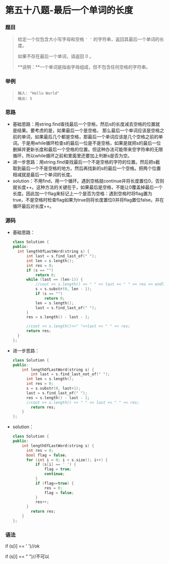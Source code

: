# 第五十八题-最后一个单词的长度

### 题目

> 给定一个仅包含大小写字母和空格 `' '` 的字符串，返回其最后一个单词的长度。
>
> 如果不存在最后一个单词，请返回 0 。
>
> **说明：**一个单词是指由字母组成，但不包含任何空格的字符串。

### 举例

> ```
> 输入: "Hello World"
> 输出: 5
> ```

### 思路

* 基础思路：用string.find查找最后一个空格，然后s的长度减去空格的位置就是结果。要考虑的是，如果最后一个是空格， 那么最后一个单词应该是空格之前的单词，如果最后几个都是空格，那最后一个单词应该是几个空格之前的单词。于是用while循环检查s的最后一位是不是空格，如果是就把s的最后一位删掉并更新长度和最后一个空格的位置。但这种办法可能带来空字符串的无限循环，所以while循环之前和里面里还要加上判断s是否为空。
* 进一步思路：用string.find查找最后一个不是空格的字符的位置。然后把s截取到最后一个不是空格的地方。然后再找新的s的最后一个空格。把两个位置相减就是最后一个单词的长度。
* solution：不用find，用一个循环。遇到空格就continue并将长度置位0，否则就长度++。这种方法的关键在于，如果最后是空格，不能让0覆盖掉最后一个长度。因此加一个flag来标记上一个是否为空格：遇到空格时将flag置为true，不是空格时检查flag如果为true则将长度置位0并将flag置位false。并在循环最后对长度++。

### 源码

* 基础思路：

  ```c++
  class Solution {
  public:
  	int lengthOfLastWord(string s) {
  		int last = s.find_last_of(" ");
  		int len = s.length();
  		int res = 0;
  		if (s == "")
  			return 0;
  		while (last == (len-1)) {
  			//cout << s.length() << " " << last << " " << res << endl;
  			s = s.substr(0, len - 1);
  			if (s == "")
  				return 0;
  			len = s.length();
  			last = s.find_last_of(" ");
  		}
  		res = s.length() - last - 1;
  
  		//cout << s.length()<<" "<<last << " " << res;
  		return res;
  	}
  };
  ```

* 进一步思路：

  ```c++
  class Solution {
  public:
      int lengthOfLastWord(string s) {
          int last = s.find_last_not_of(" ");
  		int len = s.length();
  		int res = 0;
  		s = s.substr(0, last+1);
  		last = s.find_last_of(" ");
  		res = s.length() - last - 1;
  		//cout << s.length() << " " << last << " " << res;
          return res;
      }
  };
  ```

* solution：

  ```c++
  class Solution {
  public:
      int lengthOfLastWord(string s) {
  		int res = 0;
  		bool flag = false;
  		for (int i = 0; i < s.size(); i++) {
  			if (s[i] == ' ') {
  				flag = true;
  				continue;
  			}
  			if (flag==true) {
  				res = 0;
  				flag = false;
  			}
  			res++;
  		}
          return res;
      }
  };
  ```


### 语法

if (s[i] == ' ')//ok

if (s[i] == " ")//不可以